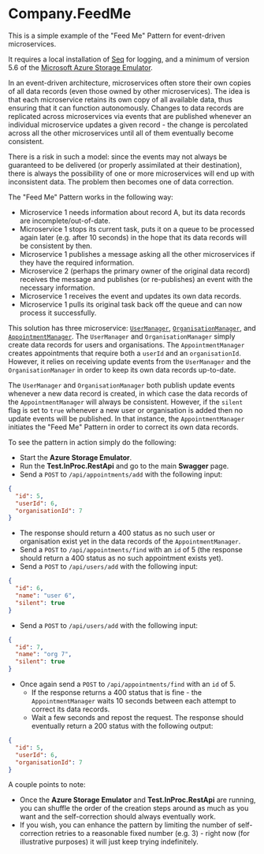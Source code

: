 # Company.FeedMe

This is a simple example of the "Feed Me" Pattern for event-driven microservices.

It requires a local installation of [Seq](https://getseq.net/) for logging, and a minimum of version 5.6 of the [Microsoft Azure Storage Emulator](https://docs.microsoft.com/en-us/azure/storage/common/storage-use-emulator).

In an event-driven architecture, microservices often store their own copies of all data records (even those owned by other microservices). The idea is that each microservice retains its own copy of all available data, thus ensuring that it can function autonomously. Changes to data records are replicated across microservices via events that are published whenever an individual microservice updates a given record - the change is percolated across all the other microservices until all of them eventually become consistent.

There is a risk in such a model: since the events may not always be guaranteed to be delivered (or properly assimilated at their destination), there is always the possibility of one or more microservices will end up with inconsistent data. The problem then becomes one of data correction.

The "Feed Me" Pattern works in the following way:

- Microservice 1 needs information about record A, but its data records are incomplete/out-of-date.
- Microservice 1 stops its current task, puts it on a queue to be processed again later (e.g. after 10 seconds) in the hope that its data records will be consistent by then.
- Microservice 1 publishes a message asking all the other microservices if they have the required information.
- Microservice 2 (perhaps the primary owner of the original data record) receives the message and publishes (or re-publishes) an event with the necessary information.
- Microservice 1 receives the event and updates its own data records.
- Microservice 1 pulls its original task back off the queue and can now process it successfully.

This solution has three microservice: [`UserManager`](https://github.com/countincognito/Company.FeedMe/blob/master/src/Company.Manager.User.Impl/UserManager.cs), [`OrganisationManager`](https://github.com/countincognito/Company.FeedMe/blob/master/src/Company.Manager.Organisation.Impl/OrganisationManager.cs), and [`AppointmentManager`](https://github.com/countincognito/Company.FeedMe/blob/master/src/Company.Manager.Appointment.Impl/AppointmentManager.cs). The `UserManager` and `OrganisationManager` simply create data records for users and organisations. The `AppointmentManager` creates appointments that require both a `userId` and an `organisationId`. However, it relies on receiving update events from the `UserManager` and the `OrganisationManager` in order to keep its own data records up-to-date.

The `UserManager` and `OrganisationManager` both publish update events whenever a new data record is created, in which case the data records of the `AppointmentManager` will always be consistent. However, if the `silent` flag is set to `true` whenever a new user or organisation is added then no update events will be published. In that instance, the `AppointmentManager` initiates the "Feed Me" Pattern in order to correct its own data records.

To see the pattern in action simply do the following:

- Start the **Azure Storage Emulator**.
- Run the **Test.InProc.RestApi** and go to the main **Swagger** page.
- Send a `POST` to `/api/appointments/add` with the following input:

```json
{
  "id": 5,
  "userId": 6,
  "organisationId": 7
}
```

- The response should return a 400 status as no such user or organisation exist yet in the data records of the `AppointmentManager`.
- Send a `POST` to `/api/appointments/find` with an `id` of 5 (the response should return a 400 status as no such appointment exists yet).
- Send a `POST` to `/api/users/add` with the following input:

```json
{
  "id": 6,
  "name": "user 6",
  "silent": true
}
```

- Send a `POST` to `/api/users/add` with the following input:

```json
{
  "id": 7,
  "name": "org 7",
  "silent": true
}
```

- Once again send a `POST` to `/api/appointments/find` with an `id` of 5.
	- If the response returns a 400 status that is fine - the `AppointmentManager` waits 10 seconds between each attempt to correct its data records.
	- Wait a few seconds and repost the request. The response should eventually return a 200 status with the following output:

```json
{
  "id": 5,
  "userId": 6,
  "organisationId": 7
}
```

A couple points to note:

- Once the **Azure Storage Emulator** and **Test.InProc.RestApi** are running, you can shuffle the order of the creation steps around as much as you want and the self-correction should always eventually work.
- If you wish, you can enhance the pattern by limiting the number of self-correction retries to a reasonable fixed number (e.g. 3) -  right now (for illustrative purposes) it will just keep trying indefinitely.
